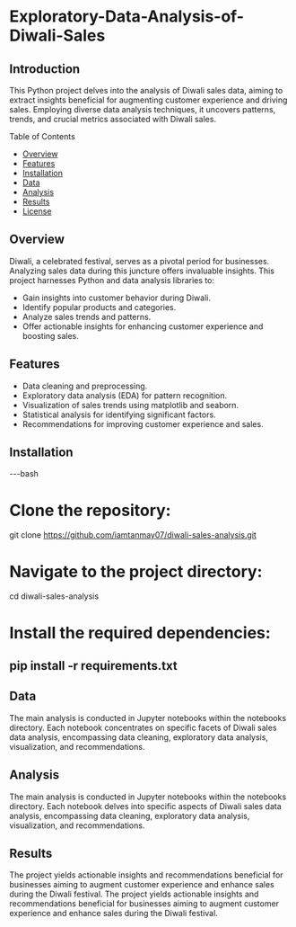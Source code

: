 # Exploratory-Data-Analysis-of-Diwali-Sales
## Introduction
This Python project delves into the analysis of Diwali sales data, aiming to extract insights beneficial for augmenting customer experience and driving sales. Employing diverse data analysis techniques, it uncovers patterns, trends, and crucial metrics associated with Diwali sales.

Table of Contents
- [Overview](#overview)
- [Features](#features)
- [Installation](#installation)
- [Data](#data)
- [Analysis](#analysis)
- [Results](#results)
- [License](#license)

## Overview
Diwali, a celebrated festival, serves as a pivotal period for businesses. Analyzing sales data during this juncture offers invaluable insights. This project harnesses Python and data analysis libraries to:

- Gain insights into customer behavior during Diwali.
- Identify popular products and categories.
- Analyze sales trends and patterns.
- Offer actionable insights for enhancing customer experience and boosting sales.
## Features
- Data cleaning and preprocessing.
- Exploratory data analysis (EDA) for pattern recognition.
- Visualization of sales trends using matplotlib and seaborn.
- Statistical analysis for identifying significant factors.
- Recommendations for improving customer experience and sales.
## Installation
---bash
# Clone the repository:
git clone https://github.com/iamtanmay07/diwali-sales-analysis.git

# Navigate to the project directory:
cd diwali-sales-analysis

# Install the required dependencies:
pip install -r requirements.txt
---
## Data
The main analysis is conducted in Jupyter notebooks within the notebooks directory. Each notebook concentrates on specific facets of Diwali sales data analysis, encompassing data cleaning, exploratory data analysis, visualization, and recommendations.

## Analysis
The main analysis is conducted in Jupyter notebooks within the notebooks directory. Each notebook delves into specific aspects of Diwali sales data analysis, encompassing data cleaning, exploratory data analysis, visualization, and recommendations.

## Results
The project yields actionable insights and recommendations beneficial for businesses aiming to augment customer experience and enhance sales during the Diwali festival.
The project yields actionable insights and recommendations beneficial for businesses aiming to augment customer experience and enhance sales during the Diwali festival.
